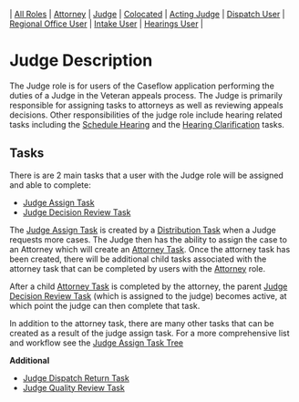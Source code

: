 | [All Roles][ar] | [Attorney][a] | [Judge][j] | [Colocated][c] | [Acting Judge][aj] | [Dispatch User][du] | [Regional Office User][ro] | [Intake User][iu] | [Hearings User][hu] |

# Judge Description

The Judge role is for users of the Caseflow application performing the duties of a Judge in the Veteran appeals process. The Judge is primarily responsible for assigning tasks to attorneys as well as reviewing appeals decisions. Other responsibilities of the judge role include hearing related tasks including the [Schedule Hearing](docket-H/ScheduleHearingColocatedTask_Organization.md) and the [Hearing Clarification](docket-H/HearingClarificationColocatedTask_Organization.md) tasks.

## Tasks

There is are 2 main tasks that a user with the Judge role will be assigned and able to complete:

- [Judge Assign Task](../task_descr/JudgeAssignTask_User.md)
- [Judge Decision Review Task](../task_descr/JudgeDecisionReviewTask_User.md)

The [Judge Assign Task](../task_descr/JudgeAssignTask_User.md) is created by a [Distribution Task](../task_descr/DistributionTask_Organization.md) when a Judge requests more cases. The Judge then has the ability to assign the case to an Attorney which will create an [Attorney Task](../task_descr/AttorneyTask_User.md). Once the attorney task has been created, there will be additional child tasks associated with the attorney task that can be completed by users with the [Attorney](./Attorney.md) role.

After a child [Attorney Task](../task_descr/AttorneyTask_User.md) is completed by the attorney, the parent [Judge Decision Review Task](../task_descr/JudgeDecisionReviewTask_User.md) (which is assigned to the judge) becomes active, at which point the judge can then complete that task.

In addition to the attorney task, there are many other tasks that can be created as a result of the judge assign task. For a more comprehensive list and workflow see the [Judge Assign Task Tree](../docket-H/JudgeAssignTask_User.md)

**Additional**

- [Judge Dispatch Return Task](../task_descr/JudgeDispatchReturnTask_User.md)
- [Judge Quality Review Task](../task_descr/JudgeQualityReviewTask_User.md)

[ar]: ./role-overview.md
[ro]: ./Regional_Office_User.md
[aj]: ./Acting_Judge.md
[a]: ./Attorney.md
[hu]: ./Hearings_User.md
[iu]: ./Intake_User.md
[du]: ./Dispatch_User.md
[c]: ./Colocated.md
[j]: ./Judge.md
[vsoe]: ./VSO_Employee.md
